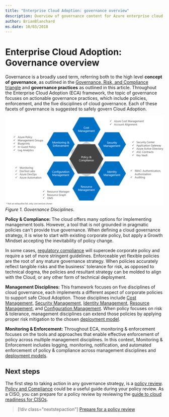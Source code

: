 ```yaml
---
title: "Enterprise Cloud Adoption: governance overview"
description: Overview of governance content for Azure enterprise cloud adoption
author: BrianBlanchard
ms.date: 10/03/2018
---
```


# Enterprise Cloud Adoption: Governance overview

Governance is a broadly used term, referring both to the high level **concept of governance**, as outlined in the [Governance, Risk, and Compliance triangle](governance-risk-compliance-concept.md) and **governance practices** as outlined in this article. Throughout the Enterprise Cloud Adoption (ECA) framework, the topic of governance focuses on actionable governance practices, which include policies, enforcement, and the five disciplines of cloud governance. Each of these facets of governance is suggested to safely govern Cloud Adoption.

![Governance disciplines: Cost, Security, Identity, Resource, & Configuration management each emanating from Policies and Compliance](../_images/governance-and-services.png)
*Figure 1. Governance Disciplines.*

**Policy & Compliance:** The cloud offers many options for implementing management tools. However, a tool that is not grounded in pragmatic policies can't provide true governance. When defining a cloud governance strategy, it is wise to start with existing corporate policy, but apply a Growth Mindset accepting the inevitability of policy change. 

In some cases, [regulatory compliance](policy-compliance/what-is-regulatory-compliance.md) will supercede corporate policy and require a set of more stringent guidelines. Enforceable yet flexible policies are the root of any mature governance strategy. When policies accurately reflect tangible risks and the business' tolerance for risk, as opposed to technical dogma, the policies and resultant strategy can be molded to align with the Cloud, or any other form of technical deployment.

**Management Disciplines:** This framework focuses on five disciplines of cloud governance, each implements a different aspect of corporate policies to support safe Cloud Adoption. Those disciplines include [Cost Management](cost-management/overview.md), [Security Management](security-management/overview.md), [Identity Management](identity-management/overview.md), [Resource Management](resource-management/overview.md), and [Configuration Management](configuration-management/overview.md). When policy focuses on risk & tolerance, management disciplines can extend those policies by applying proper risk mitigation to the chosen [deployment model](../getting-started/cloud-deployment-models.md).

**Monitoring & Enforcement:** Throughout ECA, monitoring & enforcement focuses on the tools and approaches that enable effective enforcement of policy across multiple management disciplines. In this context, Monitoring & Enforcement includes logging, monitoring, notification, and automated enforcement of policy & compliance across management disciplines and [deployment models](../getting-started/cloud-deployment-models.md).

## Next steps

The first step to taking action in any governance strategy, is a [policy review](policy-compliance/what-is-a-cloud-policy-review.md). [Policy and Compliance](policy-compliance/what-is-policy-and-compliance.md) could be a useful guide during your policy review. As a CISO, you can prepare for a policy review by reviewing the [guide to cloud readiness for CISOs](how-can-a-ciso-prepare-for-the-cloud.md).

> [!div class="nextstepaction"]
> [Prepare for a policy review](policy-compliance/what-is-a-cloud-policy-review.md)